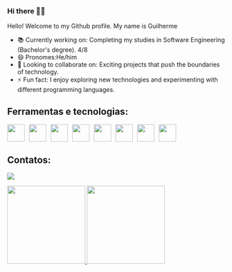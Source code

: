 ### Hi there 👋🙂

 Hello! Welcome to my Github profile.
 My name is Guilherme
- 📚 Currently working on: Completing my studies in Software Engineering (Bachelor's degree). 4/8
- 😄 Pronomes:He/him
- 👯 Looking to collaborate on: Exciting projects that push the boundaries of technology.
- ⚡ Fun fact: I enjoy exploring new technologies and experimenting with different programming languages.
 ## Ferramentas e tecnologias:
 <div style="display: flex; flex-direction: row;">
  <img loading="lazy" src="https://cdn.jsdelivr.net/gh/devicons/devicon@latest/icons/html5/html5-original-wordmark.svg" width="40" height="40" style="margin-right: 10px;"/>
  <img loading="lazy" src="https://cdn.jsdelivr.net/gh/devicons/devicon@latest/icons/css3/css3-original-wordmark.svg" width="40" height="40" style="margin-right: 10px;"/>
  <img loading="lazy" src="https://cdn.jsdelivr.net/gh/devicons/devicon@latest/icons/javascript/javascript-original.svg" width="40" height="40" style="margin-right: 10px;"/>
  <img loading="lazy" src="https://cdn.jsdelivr.net/gh/devicons/devicon@latest/icons/git/git-original.svg" width="40" height="40" style="margin-right: 10px;"/>
  <img loading="lazy" src="https://cdn.jsdelivr.net/gh/devicons/devicon@latest/icons/c/c-original.svg" width="40" height="40" style="margin-right: 10px;"/>
  <img loading="lazy" src="https://cdn.jsdelivr.net/gh/devicons/devicon@latest/icons/php/php-original.svg" width="40" height="40" style="margin-right: 10px;"/>
  <img loading="lazy" src="https://cdn.jsdelivr.net/gh/devicons/devicon@latest/icons/mysql/mysql-original-wordmark.svg" width="40" height="40" style="margin-right: 10px;"/>
  <img loading="lazy" src="https://cdn.jsdelivr.net/gh/devicons/devicon@latest/icons/vuejs/vuejs-original-wordmark.svg" width="40" height="40"/>
</div>


## Contatos: 
<div>

<a href="https://www.linkedin.com/in/guilherme-mendes-50aba6259/" target="_blank"><img loading="lazy" src="https://img.shields.io/badge/-LinkedIn-%230077B5?style=for-the-badge&logo=linkedin&logoColor=white" target="_blank"></a>   
</div>
<div>
<a href="https://github.com/guilhermeguigg">
<img loading="lazy" height="180em" src="https://github-readme-stats.vercel.app/api/top-langs/?username=guilhermeguigg&layout=compact&langs_count=7&theme=dracula"/>
<img loading="lazy" height="180em" src="https://github-readme-stats.vercel.app/api?username=guilhermeguigg&show_icons=true&theme=dracula&include_all_commits=true&count_private=true"/>
</div> 




